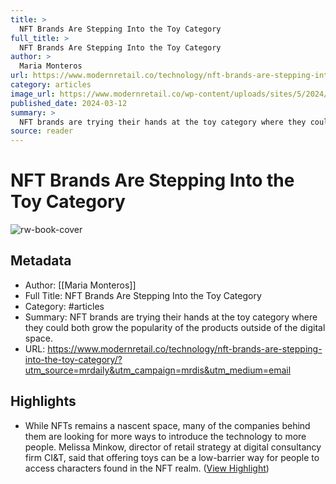 ```yaml
---
title: >
  NFT Brands Are Stepping Into the Toy Category
full_title: >
  NFT Brands Are Stepping Into the Toy Category
author: >
  Maria Monteros
url: https://www.modernretail.co/technology/nft-brands-are-stepping-into-the-toy-category/?utm_source=mrdaily&utm_campaign=mrdis&utm_medium=email
category: articles
image_url: https://www.modernretail.co/wp-content/uploads/sites/5/2024/03/Pudgy-Toys-Clip-Ons-Image-e1710188675790.jpg
published_date: 2024-03-12
summary: >
  NFT brands are trying their hands at the toy category where they could both grow the popularity of the products outside of the digital space.
source: reader
---
```

# NFT Brands Are Stepping Into the Toy Category

![rw-book-cover](https://www.modernretail.co/wp-content/uploads/sites/5/2024/03/Pudgy-Toys-Clip-Ons-Image-e1710188675790.jpg)

## Metadata
- Author: [[Maria Monteros]]
- Full Title: NFT Brands Are Stepping Into the Toy Category
- Category: #articles
- Summary: NFT brands are trying their hands at the toy category where they could both grow the popularity of the products outside of the digital space.
- URL: https://www.modernretail.co/technology/nft-brands-are-stepping-into-the-toy-category/?utm_source=mrdaily&utm_campaign=mrdis&utm_medium=email

## Highlights
- While NFTs remains a nascent space, many of the companies behind them are looking for more ways to introduce the technology to more people. Melissa Minkow, director of retail strategy at digital consultancy firm CI&T, said that offering toys can be a low-barrier way for people to access characters found in the NFT realm. ([View Highlight](https://read.readwise.io/read/01hvb85e20wmygdh18f9vz5att))


